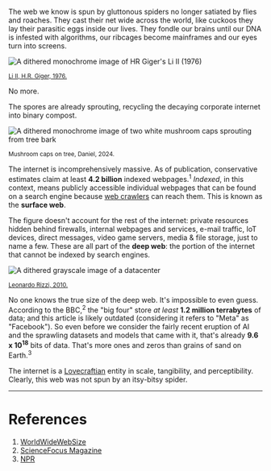 <!-- <div class="image-container"> -->
<!-- <img style="" src="./images/old_pc.png" alt="A dithered image of a 1980s PC"> -->
<!---->
<!-- <small>[Classic IBM PC Full, Steve Petrucelli, 2011.](https://www.flickr.com/photos/wizzer/5357865167/)</small> -->
<!---->
<!-- </div> -->

The web we know is spun by gluttonous spiders no longer satiated by flies and roaches. They cast their net wide across the world, like cuckoos they lay their parasitic eggs inside our lives. They fondle our brains until our DNA is infested with algorithms, our ribcages become mainframes and our eyes turn into screens.

<div class="image-container">
<img src="./images/hrgiger.png" alt="A dithered monochrome image of HR Giger's Li II (1976)">

<small>[Li II, H.R. Giger, 1976.](https://www.pixography.art/post/117714084121/hr-giger-li-i-ii-1974-li-tobler-1948)</small>

</div>
No more.

The spores are already sprouting, recycling the decaying corporate internet into binary compost.

<div class="image-container">
<img src="./images/mush.png" alt="A dithered monochrome image of two white mushroom caps sprouting from tree bark">

<small>Mushroom caps on tree, Daniel, 2024.</small>

</div>

The internet is incomprehensively massive. As of publication, conservative estimates claim at least **4.2 billion** indexed webpages.<sup>1</sup> _Indexed_, in this context, means publicly accessible individual webpages that can be found on a search engine because [web crawlers](https://en.wikipedia.org/wiki/Web_crawler) can reach them. This is known as the **surface web**.

The figure doesn't account for the rest of the internet: private resources hidden behind firewalls, internal webpages and services, e-mail traffic, IoT devices, direct messages, video game servers, media & file storage, just to name a few. These are all part of the **deep web**: the portion of the internet that cannot be indexed by search engines.

<div class="image-container">
<img src="./images/datacenter2-d.jpg" alt="A dithered grayscale image of a datacenter">

<small>[Leonardo Rizzi, 2010.](https://flic.kr/p/7xhNmM)</small>

</div>

No one knows the true size of the deep web. It's impossible to even guess. According to the BBC,<sup>2</sup> the "big four" store _at least_ **1.2 million terrabytes** of data; and this article is likely outdated (considering it refers to "Meta" as "Facebook"). So even before we consider the fairly recent eruption of AI and the sprawling datasets and models that came with it, that's already <strong>9.6 x 10<sup>18</sup></strong> bits of data. That's more ones and zeros than grains of sand on Earth.<sup>3</sup>

The internet is a [Lovecraftian](https://www.hplovecraft.com/creation/bestiary.aspx) entity in scale, tangibility, and perceptibility. Clearly, this web was not spun by an itsy-bitsy spider.

<!-- ... -->
<!---->
<!-- So what if the internet is big? Why should we care? -->
<!---->
<!-- ## The Web Is Unfree -->
<!---->
<!-- (Body section on how the modern internet is mostly corporate, impersonal, and its users do not have ownership over their own data.) -->
<!---->
<!-- - Examples of how corporations monopolize the web -->
<!-- - Data ownership, power dynamics between users and service providers -->
<!---->
<!-- ## The Web Is Swollen -->
<!---->
<!-- ## We Can Own The Web -->
<!---->
<!-- ## A Smaller Web -->

---

# References

1. [WorldWideWebSize](https://www.worldwidewebsize.com/)
2. [ScienceFocus Magazine](https://www.sciencefocus.com/future-technology/how-much-data-is-on-the-internet)
3. [NPR](https://www.npr.org/sections/krulwich/2012/09/17/161096233/which-is-greater-the-number-of-sand-grains-on-earth-or-stars-in-the-sky)

